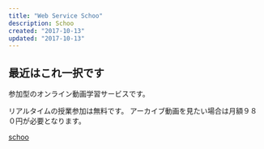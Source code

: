 ```yaml
---
title: "Web Service Schoo"
description: Schoo
created: "2017-10-13"
updated: "2017-10-13"
---
```


## 最近はこれ一択です

参加型のオンライン動画学習サービスです。

リアルタイムの授業参加は無料です。
アーカイブ動画を見たい場合は月額９８０円が必要となります。

[schoo](https://schoo.jp)

